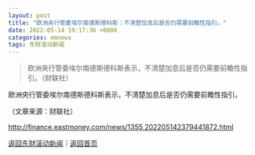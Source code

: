 ```yaml
---
layout: post
title: "欧洲央行管委埃尔南德斯德科斯：不清楚加息后是否仍需要前瞻性指引。"
date: 2022-05-14 19:17:36 +0800
categories: emnews
tags: 东财滚动新闻
---
```

> 欧洲央行管委埃尔南德斯德科斯表示，不清楚加息后是否仍需要前瞻性指引。（财联社）

<p>欧洲央行管委埃尔南德斯德科斯表示，不清楚加息后是否仍需要前瞻性指引。</p><p class="em_media">（文章来源：财联社）</p>

<http://finance.eastmoney.com/news/1355,202205142379441872.html>

[返回东财滚动新闻](//finews.withounder.com/emnews/)｜[返回首页](//finews.withounder.com/)